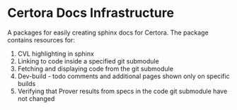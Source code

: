 # Certora Docs Infrastructure

A packages for easily creating sphinx docs for Certora. The package contains resources
for:
1. CVL highlighting in sphinx
2. Linking to code inside a specified git submodule
3. Fetching and displaying code from the git submodule
4. Dev-build - todo comments and additional pages shown only on specific builds
5. Verifying that Prover results from specs in the code git submodule have not changed
